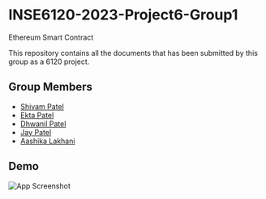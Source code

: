 # INSE6120-2023-Project6-Group1

Ethereum Smart Contract

This repository contains all the documents that has been submitted by this group as a 6120 project.




## Group Members

- [Shivam Patel](https://github.com/shivammusic)
- [Ekta Patel](https://github.com/ektapatel2526)
- [Dhwanil Patel](https://github.com/dhwanilpatel140)
- [Jay Patel](https://github.com/JayPatel199)
- [Aashika Lakhani](https://github.com/aashika16)

## Demo

![App Screenshot](https://drive.google.com/file/d/1__pju8V6124NT1ghwEtErZm9issXM2kw/view?usp=share_link)
